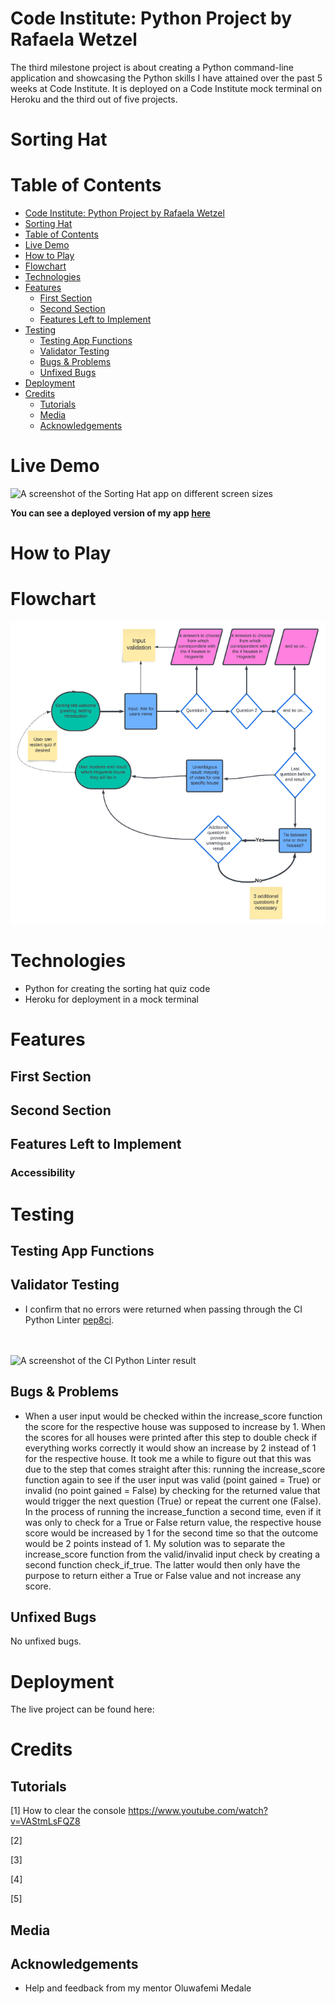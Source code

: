 # Code Institute: Python Project by Rafaela Wetzel

The third milestone project is about creating a Python command-line application and showcasing the Python skills I have attained over the past 5 weeks at Code Institute. It is deployed on a Code Institute mock terminal on Heroku and the third out of five projects.  

# Sorting Hat

# Table of Contents

- [Code Institute: Python Project by Rafaela Wetzel](#)
- [Sorting Hat](#sorting-hat)
- [Table of Contents](#table-of-contents)
- [Live Demo](#live-demo)
- [How to Play](#how-to-play)
- [Flowchart](#flowchart)
- [Technologies](#technologies)
- [Features](#features)
  - [First Section](#first-section)
  - [Second Section](#second-section)
  - [Features Left to Implement](#features-left-to-implement)
- [Testing](#testing)
  - [Testing App Functions](#testing-homepage-functions)
  - [Validator Testing](#validator-testing)
  - [Bugs & Problems](#bugs--problems)
  - [Unfixed Bugs](#unfixed-bugs)
- [Deployment](#deployment)
- [Credits](#credits)
  - [Tutorials](#tutorials)
  - [Media](#media)
  - [Acknowledgements](#acknowledgements)

# Live Demo 

![A screenshot of the Sorting Hat app on different screen sizes]()

**You can see a deployed version of my app [here]()**

# How to Play  

# Flowchart

![image](assets/readme_assets/sorting-hat-flowchart.png)

# Technologies

- Python for creating the sorting hat quiz code
- Heroku for deployment in a mock terminal

# Features 

## First Section

## Second Section

## Features Left to Implement

### Accessibility

# Testing 

## Testing App Functions
    
## Validator Testing

- I confirm that no errors were returned when passing through the CI Python Linter [pep8ci](https://pep8ci.herokuapp.com/).

<br /><br />
![A screenshot of the CI Python Linter result]()  

## Bugs & Problems

- When a user input would be checked within the increase_score function the score for the respective house was supposed to increase by 1. When the scores for all houses were printed after this step to double check if everything works correctly it would show an increase by 2 instead of 1 for the respective house. It took me a while to figure out that this was due to the step that comes straight after this: running the increase_score function again to see if the user input was valid (point gained = True) or invalid (no point gained = False) by checking for the returned value that would trigger the next question (True) or repeat the current one (False). In the process of running the increase_function a second time, even if it was only to check for a True or False return value, the respective house score would be increased by 1 for the second time so that the outcome would be 2 points instead of 1. My solution was to separate the increase_score function from the valid/invalid input check by creating a second function check_if_true. The latter would then only have the purpose to return either a True or False value and not increase any score.     

## Unfixed Bugs

No unfixed bugs.

# Deployment

The live project can be found here:

# Credits 

## Tutorials 

[1] How to clear the console
https://www.youtube.com/watch?v=VAStmLsFQZ8

[2]  

[3]

[4]  

[5] 

## Media

## Acknowledgements

- Help and feedback from my mentor Oluwafemi Medale